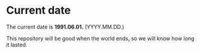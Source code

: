 # Current date

The current date is **1991.06.01.** (YYYY.MM.DD.)

This repository will be good when the world ends, so we will know how long it lasted.
